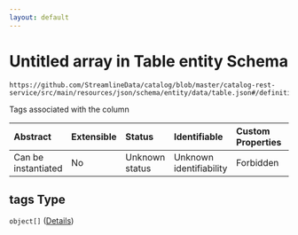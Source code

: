 ```yaml
---
layout: default
---
```


# Untitled array in Table entity Schema

```text
https://github.com/StreamlineData/catalog/blob/master/catalog-rest-service/src/main/resources/json/schema/entity/data/table.json#/definitions/column/properties/tags
```

Tags associated with the column

| Abstract | Extensible | Status | Identifiable | Custom Properties | Additional Properties | Access Restrictions | Defined In |
| :--- | :--- | :--- | :--- | :--- | :--- | :--- | :--- |
| Can be instantiated | No | Unknown status | Unknown identifiability | Forbidden | Allowed | none | [table.json\*](table.md) |

## tags Type

`object[]` \([Details](../../Types/Common/common-definitions-taglabel.md)\)

